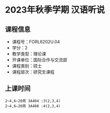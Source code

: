 # 2023年秋季学期 汉语听说 






## 课程信息

- 课程号：FORL6202U.04
- 学分：2
- 教学类型：理论课
- 开课单位：国际合作与交流部
- 课程类别：硕士
- 课程层次：研究生课程

## 上课时间

```
2~4,6~20周 3A404 :3(2,3,4)
2~4,6~20周 3A408 :4(2,3,4)
```

